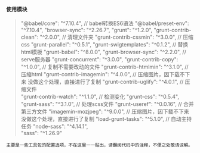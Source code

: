 #### 使用模块

> "@babel/core": "^7.10.4",                    // babel转换ES6语法
    "@babel/preset-env": "^7.10.4",
    "browser-sync": "^2.26.7",
    "grunt": "^1.2.0",
    "grunt-contrib-clean": "^2.0.0",           // 清理文件夹
    "grunt-contrib-cssmin": "^3.0.0",          // 压缩css
    "grunt-parallel": "^0.5.1",
    "grunt-swigtemplates": "^0.1.2",           // 替换html模板
    "grunt-babel": "^8.0.0",
    "grunt-browser-sync": "^2.2.0",            // serve服务器
    "grunt-concurrent": "^3.0.0",
    "grunt-contrib-copy": "^1.0.0",            // 复制不需要改动的文件
    "grunt-contrib-htmlmin": "^3.1.0",         // 压缩html
    "grunt-contrib-imagemin": "^4.0.0",        // 压缩图片，因下载不下来 没做这个处理，直接进行了复制
    "grunt-contrib-uglify": "^4.0.1",          // 压缩文件  
    "grunt-contrib-watch": "^1.1.0",           // 检测变化
    "grunt-css": "^0.5.4",                      
    "grunt-sass": "^3.1.0",                    // 处理scss文件
    "grunt-useref": "^0.0.16",                 // 合并第三方文件
    "imagemin-mozjpeg": "^9.0.0",              // 压缩图片，因下载不下来 没做这个处理，直接进行了复制
    "load-grunt-tasks": "^5.1.0",              // 自动主持任务
    "node-sass": "^4.14.1",                        
    "sass": "^1.26.9"

    主要是一些工具包的配置选项，不在这里一一贴出，请翻阅代码中的注释，不便之处敬请谅解。